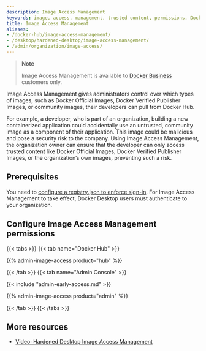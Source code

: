 ```yaml
---
description: Image Access Management
keywords: image, access, management, trusted content, permissions, Docker Business feature
title: Image Access Management
aliases:
- /docker-hub/image-access-management/
- /desktop/hardened-desktop/image-access-management/
- /admin/organization/image-access/
---
```


> **Note**
>
> Image Access Management is available to [Docker Business](../../subscription/core-subscription/details.md#docker-business) customers only.

Image Access Management gives administrators control over which types of images, such as Docker Official Images, Docker Verified Publisher Images, or community images, their developers can pull from Docker Hub.

For example, a developer, who is part of an organization, building a new containerized application could accidentally use an untrusted, community image as a component of their application. This image could be malicious and pose a security risk to the company. Using Image Access Management, the organization owner can ensure that the developer can only access trusted content like Docker Official Images, Docker Verified Publisher Images, or the organization’s own images, preventing such a risk.

## Prerequisites

You need to [configure a registry.json to enforce sign-in](configure-sign-in.md). For Image Access Management to take effect, Docker Desktop users must authenticate to your organization.

## Configure Image Access Management permissions

{{< tabs >}}
{{< tab name="Docker Hub" >}}

{{% admin-image-access product="hub" %}}

{{< /tab >}}
{{< tab name="Admin Console" >}}

{{< include "admin-early-access.md" >}}

{{% admin-image-access product="admin" %}}

{{< /tab >}}
{{< /tabs >}}

## More resources

- [Video: Hardened Desktop Image Access Management](https://www.youtube.com/watch?v=r3QRKHA1A5U)
